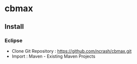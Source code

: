 cbmax
=====

## Install

### Eclipse

* Clone Git Repository : https://github.com/ncrash/cbmax.git
* Import : Maven - Existing Maven Projects

